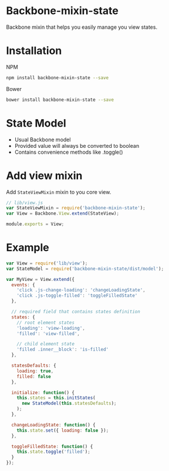 # Backbone-mixin-state
Backbone mixin that helps you easily manage you view states.

# Installation
NPM
```sh
npm install backbone-mixin-state --save
```

Bower
```sh
bower install backbone-mixin-state --save
```

# State Model

* Usual Backbone model
* Provided value will always be converted to boolean
* Contains convenience methods like .toggle()

# Add view mixin
Add `StateViewMixin` mixin to you core view.

```js
// lib/view.js
var StateViewMixin = require('backbone-mixin-state');
var View = Backbone.View.extend(StateView);

module.exports = View;
```

# Example
```js
var View = require('lib/view');
var StateModel = require('backbone-mixin-state/dist/model');

var MyView = View.extend({
  events: {
    'click .js-change-loading': 'changeLoadingState',
    'click .js-toggle-filled': 'toggleFilledState'
  },

  // required field that contains states definition
  states: {
    // root element states
    'loading': 'view-loading',
    'filled': 'view-filled',

    // child element state
    'filled .inner__block': 'is-filled'
  },

  statesDefaults: {
    loading: true,
    filled: false
  },

  initialize: function() {
    this.states = this.initStates(
      new StateModel(this.statesDefaults);
    );
  },

  changeLoadingState: function() {
    this.state.set({ loading: false });
  },

  toggleFilledState: function() {
    this.state.toggle('filled');
  }
});
```
